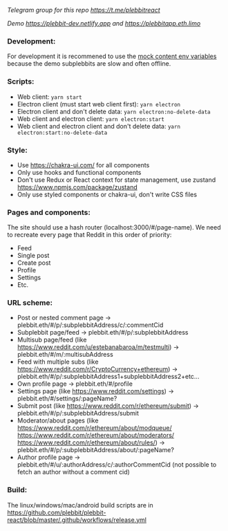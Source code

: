 _Telegram group for this repo https://t.me/plebbitreact_

_Demo https://plebbit-dev.netlify.app and https://plebbitapp.eth.limo_

### Development:

For development it is recommened to use the [mock content env variables](https://github.com/plebbit/plebbit-react-hooks/blob/master/docs/mock-content.md#add-env-variable-for-mocking) because the demo subplebbits are slow and often offline.

### Scripts:

- Web client: `yarn start`
- Electron client (must start web client first): `yarn electron`
- Electron client and don't delete data: `yarn electron:no-delete-data`
- Web client and electron client: `yarn electron:start`
- Web client and electron client and don't delete data: `yarn electron:start:no-delete-data`

### Style:

- Use https://chakra-ui.com/ for all components
- Only use hooks and functional components
- Don't use Redux or React context for state management, use zustand https://www.npmjs.com/package/zustand
- Only use styled components or chakra-ui, don't write CSS files

### Pages and components:

The site should use a hash router (localhost:3000/#/page-name). We need to recreate every page that Reddit in this order of priority:

- Feed
- Single post
- Create post
- Profile
- Settings
- Etc.

### URL scheme:

- Post or nested comment page -> plebbit.eth/#/p/:subplebbitAddress/c/:commentCid
- Subplebbit page/feed -> plebbit.eth/#/p/:subplebbitAddress
- Multisub page/feed (like https://www.reddit.com/u/estebanabaroa/m/testmulti) -> plebbit.eth/#/m/:multisubAddress
- Feed with multiple subs (like https://www.reddit.com/r/CryptoCurrency+ethereum) -> plebbit.eth/#/p/:subplebbitAddress1+subplebbitAddress2+etc...
- Own profile page -> plebbit.eth/#/profile
- Settings page (like https://www.reddit.com/settings) -> plebbit.eth/#/settings/:pageName?
- Submit post (like https://www.reddit.com/r/ethereum/submit) -> plebbit.eth/#/p/:subplebbitAddress/submit
- Moderator/about pages (like https://www.reddit.com/r/ethereum/about/modqueue/ https://www.reddit.com/r/ethereum/about/moderators/ https://www.reddit.com/r/ethereum/about/rules/) -> plebbit.eth/#/p/:subplebbitAddress/about/:pageName?
- Author profile page -> plebbit.eth/#/u/:authorAddress/c/:authorCommentCid (not possible to fetch an author without a comment cid)

### Build:

The linux/windows/mac/android build scripts are in https://github.com/plebbit/plebbit-react/blob/master/.github/workflows/release.yml
